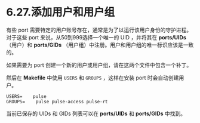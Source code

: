 # 6.27.添加用户和用户组

有些 port 需要特定的用户账号存在，通常是为了以运行该用户身份的守护进程。对于这些 port 来说，从50到999选择一个唯一的 UID ，并将其在 **ports/UIDs** （用户）和 **ports/GIDs** （用户组）中注册。用户和用户组的唯一标识应该是一致的。

如果需要为 port 创建一个新的用户或用户组，请在这两个文件中包含一个补丁。

然后在 **Makefile** 中使用 `USERS` 和 `GROUPS` ，这样在安装 port 时会自动创建用户。

```shell-session
USERS=    pulse
GROUPS=    pulse pulse-access pulse-rt
```

当前已保存的 UIDs 和 GIDs 列表可以在 **ports/UIDs** 和 **ports/GIDs** 中找到。

